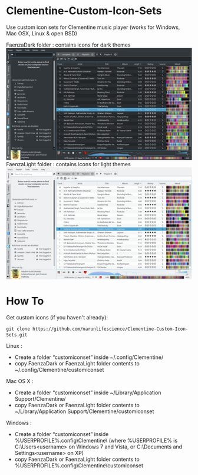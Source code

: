 # Clementine-Custom-Icon-Sets
Use custom icon sets for Clementine music player (works for Windows, Mac OSX, Linux & open BSD)
  
  FaenzaDark folder    : contains icons for dark themes
  ![screen](FaenzaDark/FaenzaDark.png)
  FaenzaLight folder   : contains icons for light themes
  ![screen](FaenzaLight/FaenzaLight.png)
# How To
Get custom icons (if you haven't already):

    git clone https://github.com/narunlifescience/Clementine-Custom-Icon-Sets.git

Linux :

  - Create a folder “customiconset” inside ~/.config/Clementine/
  - copy FaenzaDark or FaenzaLight folder contents to ~/.config/Clementine/customiconset

Mac OS X :

  - Create a folder “customiconset” inside ~/Library/Application Support/Clementine/
  - copy FaenzaDark or FaenzaLight folder contents to ~/Library/Application Support/Clementine/customiconset

Windows :

  - Create a folder “customiconset” inside %USERPROFILE%\.config\Clementine\ (where %USERPROFILE% is C:\Users\<username> on Windows 7 and Vista, or C:\Documents and Settings\<username> on XP)
  - copy FaenzaDark or FaenzaLight folder contents to %USERPROFILE%\.config\Clementine\customiconset

